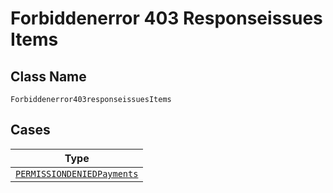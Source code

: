 
# Forbiddenerror 403 Responseissues Items

## Class Name

`Forbiddenerror403responseissuesItems`

## Cases

| Type |
|  --- |
| [`PERMISSIONDENIEDPayments`](../../../doc/models/permissiondenied-payments.md) |

